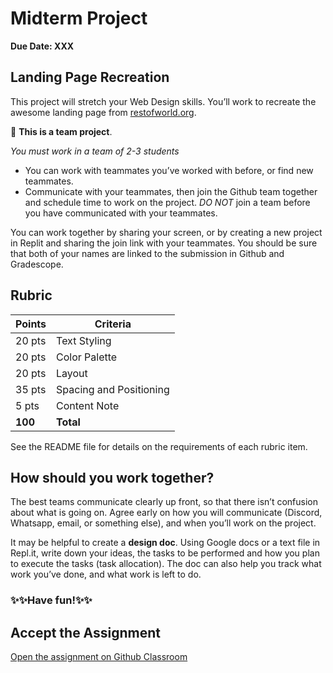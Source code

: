 # Midterm Project

**Due Date: XXX**

## Landing Page Recreation


This project will stretch your Web Design skills. You’ll work to recreate the awesome landing page from [restofworld.org](https://web.archive.org/web/20220428094707/http://restofworld.org/).

<aside>

👥 **This is a team project**.

*You must work in a team of 2-3 students*

* You can work with teammates you’ve worked with
before, or find new teammates.
* Communicate with your teammates, then join the
Github team together and schedule time to work on the project. _DO NOT_ join a team before you have communicated with your teammates.

You can work together by sharing your screen, or by creating a new project in
Replit and sharing the join link with your teammates. You should be sure that
both of your names are linked to the submission in Github and Gradescope.

</aside>



## Rubric

| Points | Criteria |
|---|---|
| 20 pts | Text Styling  |
| 20 pts | Color Palette |
| 20 pts| Layout  |
| 35 pts | Spacing and Positioning |
| 5 pts | Content Note |
| **100** | **Total** |

See the README file for details on the requirements of each rubric item.

## How should you work together?

The best teams communicate clearly up front, so that there isn’t confusion about what is going on. Agree early on how you will communicate (Discord, Whatsapp, email, or something else), and when you’ll work on the project.

It may be helpful to create a **design doc**. Using Google docs or a text file in Repl.it, write down your ideas, the tasks to be performed and how you plan to execute the tasks (task allocation). The doc can also help you track what work you’ve done, and what work is left to do.

### ✨✨Have fun!✨✨

## Accept the Assignment

[Open the assignment on Github Classroom](https://classroom.github.com/a/Qu9vz8Gx)
